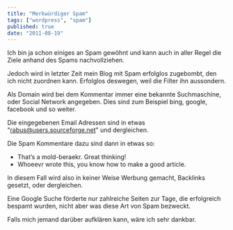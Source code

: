 ```yaml
---
title: "Merkwürdiger Spam"
tags: ["wordpress", "spam"]
published: true
date: "2011-08-19"
---
```


Ich bin ja schon einiges an Spam gewöhnt und kann auch in aller Regel die Ziele anhand des Spams nachvollziehen.

Jedoch wird in letzter Zeit mein Blog mit Spam erfolglos zugebombt, den ich nicht zuordnen kann. Erfolglos deswegen, weil die Filter ihn aussondern.

Als Domain wird bei dem Kommentar immer eine bekannte Suchmaschine, oder Social Network angegeben. Dies sind zum Beispiel bing, google, facebook und so weiter.

Die eingegebenen Email Adressen sind in etwas "rabus@users.sourceforge.net" und dergleichen.

Die Spam Kommentare dazu sind dann in etwas so:

- That’s a mold-beraekr. Great thinking!
- Whoeevr wrote this, you know how to make a good article.

In diesem Fall wird also in keiner Weise Werbung gemacht, Backlinks gesetzt, oder dergleichen.

Eine Google Suche förderte nur zahlreiche Seiten zur Tage, die erfolgreich bespamt wurden, nicht aber was diese Art von Spam bezweckt.

Falls mich jemand darüber aufklären kann, wäre ich sehr dankbar.

